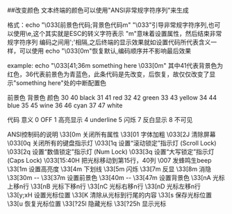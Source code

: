 ##改变颜色
文本终端的颜色可以使用"ANSI非常规字符序列"来生成

格式：echo "\033[前景色代码;背景色代码m"
"\033"引导非常规字符序列,也可以使用\e,这个其实就是ESC的转义字符表示
"m"意味着设置属性，然后结束非常规字符序列
编码之间用';'相隔,之后终端的显示效果就如设置代码所代表含义一样，可以使用
echo "\033[0m"恢复默认,编码顺序并不影响最后效果

example:
	echo "\033[41;36m something here \033[0m" 
	其中41代表背景色为红色，36代表前景色为青蓝色，此条代码是先改变，后恢复，故仅仅改变了显示"something here"处的中断配置色

前景色	背景色	颜色
30		40		black
31		41		red
32		42		green
33		43		yellow
34		44		blue
35		45		wine
36		46		cyan
37		47		white

代码	意义
0		OFF
1		高亮显示
4		underline
5		闪烁
7		反白显示
8		不可见

ANSI控制码的说明 
\33[0m 			关闭所有属性 
\33[01			字体加粗
\033[2J			清除屏幕 
\033[0q			关闭所有的键盘指示灯 
\033[1q         设置“滚动锁定”指示灯 (Scroll Lock) 
\033[2q         设置“数值锁定”指示灯 (Num Lock) 
\033[3q         设置“大写锁定”指示灯 (Caps Lock) 
\033[15:40H     把光标移动到第15行，40列 
\007            发蜂鸣生beep
\33[1m			设置高亮度 
\33[4m			下划线 
\33[5m			闪烁 
\33[7m			反显 
\33[8m			消隐 
\33[30m -- \33[37m 设置前景色 
\33[40m -- \33[47m 设置背景色 
\33[nA 		光标上移n行 
\33[nB		光标下移n行 
\33[nC		光标右移n行 
\33[nD		光标左移n行 
\33[y;xH	设置光标位置 
\33[K 		清除从光标到行尾的内容 
\33[s 		保存光标位置 
\33[u 		恢复光标位置 
\33[?25l 隐藏光标 
\33[?25h 显示光标
